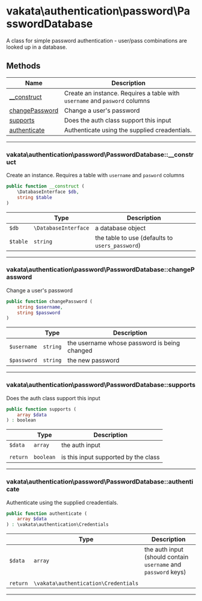 # vakata\authentication\password\PasswordDatabase
A class for simple password authentication - user/pass combinations are looked up in a database.

## Methods

| Name | Description |
|------|-------------|
|[__construct](#vakata\authentication\password\passworddatabase__construct)|Create an instance. Requires a table with `username` and `pasword` columns|
|[changePassword](#vakata\authentication\password\passworddatabasechangepassword)|Change a user's password|
|[supports](#vakata\authentication\password\passworddatabasesupports)|Does the auth class support this input|
|[authenticate](#vakata\authentication\password\passworddatabaseauthenticate)|Authenticate using the supplied creadentials.|

---



### vakata\authentication\password\PasswordDatabase::__construct
Create an instance. Requires a table with `username` and `pasword` columns  


```php
public function __construct (  
    \DatabaseInterface $db,  
    string $table  
)   
```

|  | Type | Description |
|-----|-----|-----|
| `$db` | `\DatabaseInterface` | a database object |
| `$table` | `string` | the table to use (defaults to `users_password`) |

---


### vakata\authentication\password\PasswordDatabase::changePassword
Change a user's password  


```php
public function changePassword (  
    string $username,  
    string $password  
)   
```

|  | Type | Description |
|-----|-----|-----|
| `$username` | `string` | the username whose password is being changed |
| `$password` | `string` | the new password |

---


### vakata\authentication\password\PasswordDatabase::supports
Does the auth class support this input  


```php
public function supports (  
    array $data  
) : boolean    
```

|  | Type | Description |
|-----|-----|-----|
| `$data` | `array` | the auth input |
|  |  |  |
| `return` | `boolean` | is this input supported by the class |

---


### vakata\authentication\password\PasswordDatabase::authenticate
Authenticate using the supplied creadentials.  


```php
public function authenticate (  
    array $data  
) : \vakata\authentication\Credentials    
```

|  | Type | Description |
|-----|-----|-----|
| `$data` | `array` | the auth input (should contain `username` and `password` keys) |
|  |  |  |
| `return` | `\vakata\authentication\Credentials` |  |

---

